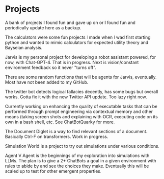# Projects
A bank of projects I found fun and gave up on or I found fun and periodically update here as a backup.


The calculators were some fun projects I made when I wad first starting python and wanted to mimic calculators for expected utility theory and Bayseian analysis. 

Jarvis is my personal project for developing a robot assistant powered, for now, with Chat-GPT-4. That is in progress. Next is vision/constant environment feedback so it never "turns off".

There are some random functions that will be agents for Jarvis, eventually. Most have not been added to my GitHub.

The twitter bot detects logical fallacies decently, has some bugs but overall works. Gotta fix it with the new Twitter API update. Too lazy right now.

Currently working on enhancing the quality of executable tasks that can be performed through prompt engineering via contextual memory and other means (taking screen shots and explaining with OCR, executing code on its own in a bash shell, etc. See ChatBotQuarky for more.

The Document Diglet is a way to find relevant sections of a document. Basically Ctrl-F on transformers. Work in progress.

Simulation World is a project to try out simulations under various conditions.

Agent V Agent is the beginnings of my exploration into simulations with LLMs. The plan is to give a 2+ ChatBots a goal in a given environment with rules to abide by and see the choices they make. Eventually this will be scaled up to test for other emergent properties. 
